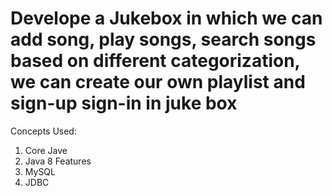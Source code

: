 # Develope a Jukebox in which we can add song, play songs, search songs based on different categorization, we can create our own playlist and sign-up sign-in in juke box
Concepts Used:
1) Core Jave
2) Java 8 Features
3) MySQL
4) JDBC
